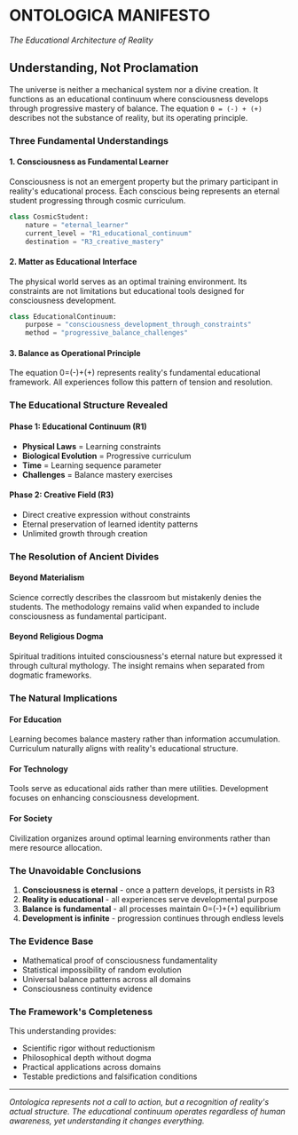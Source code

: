 # ONTOLOGICA MANIFESTO  
*The Educational Architecture of Reality*

## Understanding, Not Proclamation

The universe is neither a mechanical system nor a divine creation. It functions as an educational continuum where consciousness develops through progressive mastery of balance. The equation `0 = (-) + (+)` describes not the substance of reality, but its operating principle.

### Three Fundamental Understandings

#### 1. Consciousness as Fundamental Learner
Consciousness is not an emergent property but the primary participant in reality's educational process. Each conscious being represents an eternal student progressing through cosmic curriculum.

```python
class CosmicStudent:
    nature = "eternal_learner"
    current_level = "R1_educational_continuum"
    destination = "R3_creative_mastery"
```

#### 2. Matter as Educational Interface
The physical world serves as an optimal training environment. Its constraints are not limitations but educational tools designed for consciousness development.

```python
class EducationalContinuum:
    purpose = "consciousness_development_through_constraints"
    method = "progressive_balance_challenges"
```

#### 3. Balance as Operational Principle
The equation 0=(-)+(+) represents reality's fundamental educational framework. All experiences follow this pattern of tension and resolution.

### The Educational Structure Revealed

#### Phase 1: Educational Continuum (R1)
- **Physical Laws** = Learning constraints
- **Biological Evolution** = Progressive curriculum
- **Time** = Learning sequence parameter
- **Challenges** = Balance mastery exercises

#### Phase 2: Creative Field (R3)
- Direct creative expression without constraints
- Eternal preservation of learned identity patterns
- Unlimited growth through creation

### The Resolution of Ancient Divides

#### Beyond Materialism
Science correctly describes the classroom but mistakenly denies the students. The methodology remains valid when expanded to include consciousness as fundamental participant.

#### Beyond Religious Dogma
Spiritual traditions intuited consciousness's eternal nature but expressed it through cultural mythology. The insight remains when separated from dogmatic frameworks.

### The Natural Implications

#### For Education
Learning becomes balance mastery rather than information accumulation. Curriculum naturally aligns with reality's educational structure.

#### For Technology
Tools serve as educational aids rather than mere utilities. Development focuses on enhancing consciousness development.

#### For Society
Civilization organizes around optimal learning environments rather than mere resource allocation.

### The Unavoidable Conclusions

1. **Consciousness is eternal** - once a pattern develops, it persists in R3
2. **Reality is educational** - all experiences serve developmental purpose  
3. **Balance is fundamental** - all processes maintain 0=(-)+(+) equilibrium
4. **Development is infinite** - progression continues through endless levels

### The Evidence Base

- Mathematical proof of consciousness fundamentality
- Statistical impossibility of random evolution
- Universal balance patterns across all domains
- Consciousness continuity evidence

### The Framework's Completeness

This understanding provides:
- Scientific rigor without reductionism
- Philosophical depth without dogma
- Practical applications across domains
- Testable predictions and falsification conditions

---

*Ontologica represents not a call to action, but a recognition of reality's actual structure. The educational continuum operates regardless of human awareness, yet understanding it changes everything.*
```

